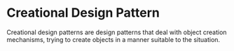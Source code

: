 # Creational Design Pattern

Creational design patterns are design patterns that deal with object creation mechanisms, trying to create objects in a manner suitable to the situation.
